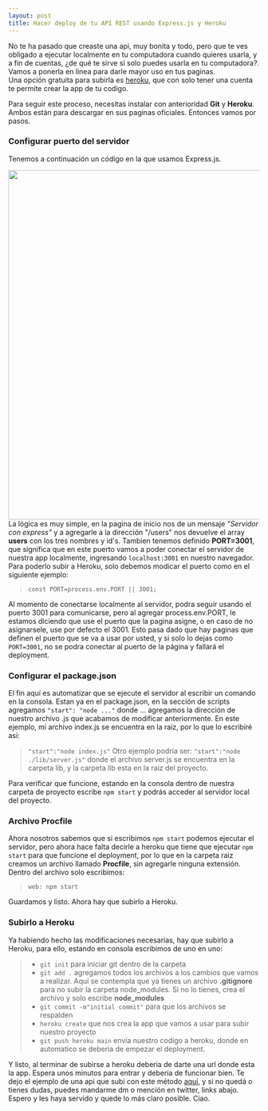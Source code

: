 ```yaml
---
layout: post
title: Hacer deploy de tu API REST usando Express.js y Heroku
---
```

No te ha pasado que creaste una api, muy bonita y todo, pero que te ves obligado a ejecutar localmente en tu computadora cuando quieres usarla, y a fin de cuentas, ¿de qué te sirve si solo puedes usarla en tu computadora?. Vamos a ponerla en linea para darle mayor uso en tus paginas.<br> 
Una opción gratuita para subirla es <a href="http://heroku.com/">heroku</a>, que con solo tener una cuenta te permite crear la app de tu codigo. <br>

Para seguir este proceso, necesitas instalar con anterioridad <b>Git</b> y <b>Heroku</b>. Ambos están para descargar en sus paginas oficiales. Entonces vamos por pasos. 

### Configurar puerto del servidor

Tenemos a continuación un código en la que usamos Express.js. 
<div style="width:100%; display:flex; justify-content:center;">
    <img src="{{ site.baseurl }}/postImages/20220610162706.png" style="width:700px;">
</div>
La lógica es muy simple, en la pagina de inicio nos de un mensaje <i>"Servidor con express"</i> y a agregarle a la dirección "/users" nos devuelve el array <b>users</b> con los tres nombres y id's. Tambien tenemos definido <b>PORT=3001</b>, que significa que en este puerto vamos a poder conectar el servidor de nuestra app localmente, ingresando <code>localhost:3001</code> en nuestro navegador. <br>
Para poderlo subir a Heroku, solo debemos modicar el puerto como en el siguiente ejemplo:<br>

>   <code>const PORT=process.env.PORT || 3001;</code>

Al momento de conectarse localmente al servidor, podra seguir usando el puerto 3001 para comunicarse, pero al agregar process.env.PORT, le estamos diciendo que use el puerto que la pagina asigne, o en caso de no asignarsele, use por defecto el 3001. Esto pasa dado que hay paginas que definen el puerto que se va a usar por usted, y si solo lo dejas como <code>PORT=3001</code>, no se podra conectar al puerto de la página y fallará el deployment.

### Configurar el package.json

El fin aquí es automatizar que se ejecute el servidor al escribir un comando en la consola. Estan ya en el package.json, en la sección de scripts agregamos <code>"start": "node ..."</code> donde ... agregamos la dirección de nuestro archivo .js que acabamos de modificar anteriormente. En este ejemplo, mi archivo index.js se encuentra en la raíz, por lo que lo escribiré asi:

> <code>"start":"node index.js"</code>
Otro ejemplo podría ser:
> <code>"start":"node ./lib/server.js"</code> donde el archivo server.js se encuentra en la carpeta lib, y la carpeta lib esta en la raiz del proyecto. 

Para verificar que funcione, estando en la consola dentro de nuestra carpeta de proyecto escribe <code>npm start</code> y podrás acceder al servidor local del proyecto. 

### Archivo Procfile

Ahora nosotros sabemos que si escribimos <code>npm start</code> podemos ejecutar el servidor, pero ahora hace falta decirle a heroku que tiene que ejecutar <code>npm start</code> para que funcione el deployment, por lo que en la carpeta raiz creamos un archivo llamado <b>Procfile</b>, sin agregarle ninguna extensión. Dentro del archivo solo escribimos:
> <code>web: npm start</code>

Guardamos y listo. Ahora hay que subirlo a Heroku. 

### Subirlo a Heroku
Ya habiendo hecho las modificaciones necesarias, hay que subirlo a Heroku, para ello, estando en consola escribimos de uno en uno:
> * <code>git init</code> para iniciar git dentro de la carpeta
> * <code>git add .</code> agregamos todos los archivos a los cambios que vamos a realizar. Aquí se contempla que ya tienes un archivo <b>.gitignore</b> para no subir la carpeta node_modules. Si no lo tienes, crea el archivo y solo escribe <b>node_modules</b>
> * <code>git commit -m"initial commit"</code> para que los archivos se respalden
> * <code>heroku create</code> que nos crea la app que vamos a usar para subir nuestro proyecto
> * <code>git push heroku main</code> envía nuestro codigo a heroku, donde en automatico se deberia de empezar el deployment. 

Y listo, al terminar de subirse a heroku deberia de darte una url donde esta la app. Espera unos minutos para entrar y deberia de funcionar bien. Te dejo el ejemplo de una api que subi con este método <a href="https://visual-thinking-api.herokuapp.com/">aquí</a>, y si no quedá o tienes dudas, puedes mandarme dm o mención en twitter, links abajo. <br>
Espero y les haya servido y quede lo más claro posible. Ciao. 


